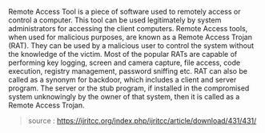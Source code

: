 Remote Access Tool is a piece of software used to remotely access or control a computer. This tool can be used legitimately by system administrators for accessing the client computers. Remote Access tools, when used for malicious purposes, are known as a Remote Access Trojan (RAT). They can be used by a malicious user to control the system without the knowledge of the victim. Most of the popular RATs are capable of performing key logging, screen and camera capture, file access, code execution, registry management, password sniffing etc. RAT can also be called as a synonym for backdoor, which includes a client and server program. The server or the stub program, if installed in the compromised system unknowingly by the owner of that system, then it is called as a Remote Access Trojan.

> source : https://ijritcc.org/index.php/ijritcc/article/download/431/431/


